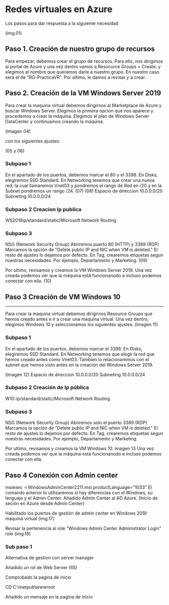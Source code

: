 # Redes virtuales en Azure

Los pasos para dar respuesta a la siguiente necesidad

(img.01)


## Paso 1. Creación de nuestro grupo de recursos

Para empezar, debemos crear el grupo de recursos. Para ello, nos dirigimos al portal de Azure y una vez dentro vamos a Resocurce Groups > Create, y elegimos el nombre que queramos darle a nuestro grupo. En nuestro caso será el de "RG-PracticaVR". Por último, le damos a revisar y a crear.

## Paso 2. Creación de la VM Windows Server 2019

Para crear la maquina virtual debemos dirigirnos al Marketplace de Azure y buscar Windows Server. Elegimos la primera opcion que nos aparece y procedemos a crear la máquina. Elegimos el plan de Windows Server DataCenter y continuamos creando la máquina.

(imagen 04)

 con los siguientes ajustes:

(05 y 06)

### Subpaso 1

En el apartado de los puertos, debemos marcar el 80 y el 3398. En Disks, elegiremos SSD Standard. En Networking tenemos que crear una nueva red, la cual llamaremos Vnet03 y pondremos el rango de Red en /20 y en la Subnet pondremos un rango /24.
(07) 
(08)
Espacio de direccion 10.0.0.0/20
Subneting 10.0.0.0/24

### Subpaso 2 Creacion Ip publica

WS2019ip/standard/static/Microsoft Network Routing

### Subpaso 3
NSG (Network Security Group)
Abriremos puerto 80 (HTTP) y 3389 (RDP)
Marcamos la opción de "Delete public IP and NIC when VM is deleted."
El resto de ajustes lo dejamos por defecto.
En Tag, crearemos etiquetas segun nuestras necesidades. Por ejemplo, Departamento y Marketing.
(09)

Por ultimo, revisamos y creamos la VM Windows Server 2019. Una vez creada podemos ver que la máquina está funcionanodo e incluso podemos conectar con ella.
(10)

## Paso 3 Creación de VM Windows 10

_____________________________


Para crear la maquina virtual debemos dirigirnos Resource Groups que hemos creado antes e ir a crear una maquina virtual. Una vez dentro, elegimos Windows 10 y seleccionamos los siguientes ajustes:
(imagen 11)





### Subpaso 1

En el apartado de los puertos, debemos marcar el 3398. En Disks, elegiremos SSD Standard. En Networking tenemos que elegir la red que hemos creado antes como Vnet03. Tambien lo relacionaremos con el subnet que hemos visto antes en la creación del Windows Server 2019.

(imagen 12)
Espacio de direccion 10.0.0.0/20
Subneting 10.0.0.0/24

### Subpaso 2 Creación de Ip pública

W10-ip/standard/static/Microsoft Network Routing

### Subpaso 3
NSG (Network Security Group)
Abriremos solo el puerto 3389 (RDP)
Marcamos la opción de "Delete public IP and NIC when VM is deleted."
El resto de ajustes lo dejamos por defecto.
En Tag, crearemos etiquetas segun nuestras necesidades. Por ejemplo, Departamento y Marketing.


Por ultimo, revisamos y creamos la VM Windows 10.
imagen 13
Una vez creada podemos ver que la máquina está funcionanodo e incluso podemos conectar con ella.


## Paso 4 Conexión con Admin center

msiexec -i WindowsAdminCenter2211.msi productLanguage="1033"
El comando anterior lo utilizaremos si hay diferencias con el Windows, su lenguaje y el Admin Center.
Añadido Admin Center al AD Azure. (Inicio de seción en Azure desde Admin Center)

Habilitado los puertos de gestión de admin center en Windows 2019 maquina virtual (img.17)

Revisar la pertenencia al role "Windows Admin Center Administrator Login" role (img.18)

### Sub paso 1
Alternativa de gestion con server manager

Añadido un rol de Web Server (IIS)

Comprobado la pagina de inicio

CD C:\inetpub\wwwroot

Añadido un mensaje en la pagina de inicio

